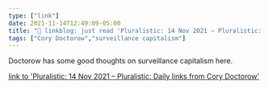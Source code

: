 ```yaml
---
type: ["link"]
date: 2021-11-14T12:49:09-05:00
title: "🔗 linkblog: just read 'Pluralistic: 14 Nov 2021 – Pluralistic: Daily links from Cory Doctorow'"
tags: ["Cory Doctorow","surveillance capitalism"]
---
```

Doctorow has some good thoughts on surveillance capitalism here.
 
[link to 'Pluralistic: 14 Nov 2021 – Pluralistic: Daily links from Cory Doctorow'](https://pluralistic.net/2021/11/14/still-the-product/)
